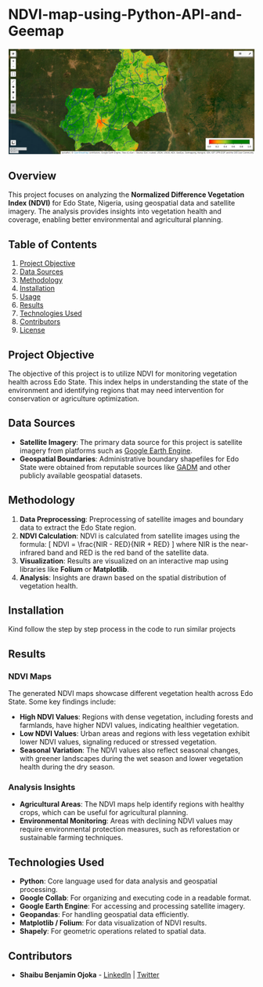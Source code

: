 # NDVI-map-using-Python-API-and-Geemap

![NDVI-map-of-Edo-state](https://github.com/shaibubenjamin/NDVI-map-of-Edo-using-Python-API-and-Geemap/blob/388ca70dd62aa67572d286c886c859c5ca00040c/NDVI%20of%20Edo%20state.png) <!-- Optional: Add a project image or logo -->

## Overview

This project focuses on analyzing the **Normalized Difference Vegetation Index (NDVI)** for Edo State, Nigeria, using geospatial data and satellite imagery. The analysis provides insights into vegetation health and coverage, enabling better environmental and agricultural planning.

## Table of Contents

1. [Project Objective](#project-objective)
2. [Data Sources](#data-sources)
3. [Methodology](#methodology)
4. [Installation](#installation)
5. [Usage](#usage)
6. [Results](#results)
7. [Technologies Used](#technologies-used)
8. [Contributors](#contributors)
9. [License](#license)

## Project Objective

The objective of this project is to utilize NDVI for monitoring vegetation health across Edo State. This index helps in understanding the state of the environment and identifying regions that may need intervention for conservation or agriculture optimization.

## Data Sources

- **Satellite Imagery**: The primary data source for this project is satellite imagery from platforms such as [Google Earth Engine](https://earthengine.google.com/).
- **Geospatial Boundaries**: Administrative boundary shapefiles for Edo State were obtained from reputable sources like [GADM](https://gadm.org/) and other publicly available geospatial datasets.

## Methodology

1. **Data Preprocessing**: Preprocessing of satellite images and boundary data to extract the Edo State region.
2. **NDVI Calculation**: NDVI is calculated from satellite images using the formula:
   \[
   NDVI = \frac{NIR - RED}{NIR + RED}
   \]
   where NIR is the near-infrared band and RED is the red band of the satellite data.
3. **Visualization**: Results are visualized on an interactive map using libraries like **Folium** or **Matplotlib**.
4. **Analysis**: Insights are drawn based on the spatial distribution of vegetation health.

## Installation

Kind follow the step by step process in the code to run similar projects

## Results

### NDVI Maps

The generated NDVI maps showcase different vegetation health across Edo State. Some key findings include:

- **High NDVI Values**: Regions with dense vegetation, including forests and farmlands, have higher NDVI values, indicating healthier vegetation.
- **Low NDVI Values**: Urban areas and regions with less vegetation exhibit lower NDVI values, signaling reduced or stressed vegetation.
- **Seasonal Variation**: The NDVI values also reflect seasonal changes, with greener landscapes during the wet season and lower vegetation health during the dry season.

### Analysis Insights

- **Agricultural Areas**: The NDVI maps help identify regions with healthy crops, which can be useful for agricultural planning.
- **Environmental Monitoring**: Areas with declining NDVI values may require environmental protection measures, such as reforestation or sustainable farming techniques.

## Technologies Used

- **Python**: Core language used for data analysis and geospatial processing.
- **Google Collab**: For organizing and executing code in a readable format.
- **Google Earth Engine**: For accessing and processing satellite imagery.
- **Geopandas**: For handling geospatial data efficiently.
- **Matplotlib / Folium**: For data visualization of NDVI results.
- **Shapely**: For geometric operations related to spatial data.

## Contributors

- **Shaibu Benjamin Ojoka** - [LinkedIn](https://www.linkedin.com/in/shaibu-benjamin-ojoka/) | [Twitter](https://twitter.com/username)

